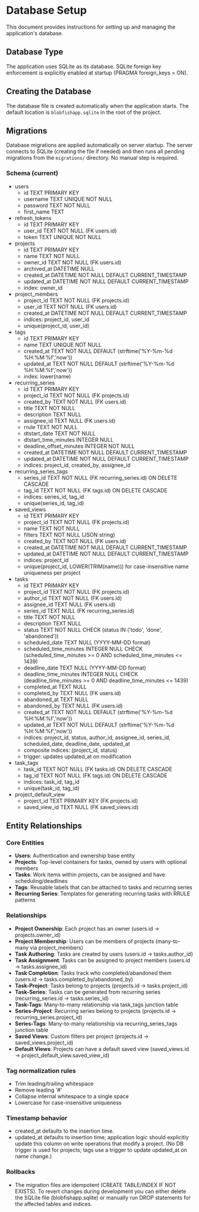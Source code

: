 # Database Setup

This document provides instructions for setting up and managing the application's database.

## Database Type

The application uses SQLite as its database. SQLite foreign key enforcement is explicitly enabled at startup (PRAGMA foreign_keys = ON).

## Creating the Database

The database file is created automatically when the application starts. The default location is `blobfishapp.sqlite` in the root of the project.

## Migrations

Database migrations are applied automatically on server startup. The server connects to SQLite (creating the file if needed) and then runs all pending migrations from the `migrations/` directory. No manual step is required.

### Schema (current)
- users
  - id TEXT PRIMARY KEY
  - username TEXT UNIQUE NOT NULL
  - password TEXT NOT NULL
  - first_name TEXT
- refresh_tokens
  - id TEXT PRIMARY KEY
  - user_id TEXT NOT NULL (FK users.id)
  - token TEXT UNIQUE NOT NULL
- projects
  - id TEXT PRIMARY KEY
  - name TEXT NOT NULL
  - owner_id TEXT NOT NULL (FK users.id)
  - archived_at DATETIME NULL
  - created_at DATETIME NOT NULL DEFAULT CURRENT_TIMESTAMP
  - updated_at DATETIME NOT NULL DEFAULT CURRENT_TIMESTAMP
  - index: owner_id
- project_members
  - project_id TEXT NOT NULL (FK projects.id)
  - user_id TEXT NOT NULL (FK users.id)
  - created_at DATETIME NOT NULL DEFAULT CURRENT_TIMESTAMP
  - indices: project_id, user_id
  - unique(project_id, user_id)
- tags
  - id TEXT PRIMARY KEY
  - name TEXT UNIQUE NOT NULL
  - created_at TEXT NOT NULL DEFAULT (strftime('%Y-%m-%d %H:%M:%f','now'))
  - updated_at TEXT NOT NULL DEFAULT (strftime('%Y-%m-%d %H:%M:%f','now'))
  - index: lower(name)
- recurring_series
  - id TEXT PRIMARY KEY
  - project_id TEXT NOT NULL (FK projects.id)
  - created_by TEXT NOT NULL (FK users.id)
  - title TEXT NOT NULL
  - description TEXT NULL
  - assignee_id TEXT NULL (FK users.id)
  - rrule TEXT NOT NULL
  - dtstart_date TEXT NOT NULL
  - dtstart_time_minutes INTEGER NULL
  - deadline_offset_minutes INTEGER NOT NULL
  - created_at DATETIME NOT NULL DEFAULT CURRENT_TIMESTAMP
  - updated_at DATETIME NOT NULL DEFAULT CURRENT_TIMESTAMP
  - indices: project_id, created_by, assignee_id
- recurring_series_tags
  - series_id TEXT NOT NULL (FK recurring_series.id) ON DELETE CASCADE
  - tag_id TEXT NOT NULL (FK tags.id) ON DELETE CASCADE
  - indices: series_id, tag_id
  - unique(series_id, tag_id)
- saved_views
  - id TEXT PRIMARY KEY
  - project_id TEXT NOT NULL (FK projects.id)
  - name TEXT NOT NULL
  - filters TEXT NOT NULL (JSON string)
  - created_by TEXT NOT NULL (FK users.id)
  - created_at DATETIME NOT NULL DEFAULT CURRENT_TIMESTAMP
  - updated_at DATETIME NOT NULL DEFAULT CURRENT_TIMESTAMP
  - indices: project_id
  - unique(project_id, LOWER(TRIM(name))) for case-insensitive name uniqueness per project
- tasks
  - id TEXT PRIMARY KEY
  - project_id TEXT NOT NULL (FK projects.id)
  - author_id TEXT NOT NULL (FK users.id)
  - assignee_id TEXT NULL (FK users.id)
  - series_id TEXT NULL (FK recurring_series.id)
  - title TEXT NOT NULL
  - description TEXT NULL
  - status TEXT NOT NULL CHECK (status IN ('todo', 'done', 'abandoned'))
  - scheduled_date TEXT NULL (YYYY-MM-DD format)
  - scheduled_time_minutes INTEGER NULL CHECK (scheduled_time_minutes >= 0 AND scheduled_time_minutes <= 1439)
  - deadline_date TEXT NULL (YYYY-MM-DD format)
  - deadline_time_minutes INTEGER NULL CHECK (deadline_time_minutes >= 0 AND deadline_time_minutes <= 1439)
  - completed_at TEXT NULL
  - completed_by TEXT NULL (FK users.id)
  - abandoned_at TEXT NULL
  - abandoned_by TEXT NULL (FK users.id)
  - created_at TEXT NOT NULL DEFAULT (strftime('%Y-%m-%d %H:%M:%f','now'))
  - updated_at TEXT NOT NULL DEFAULT (strftime('%Y-%m-%d %H:%M:%f','now'))
  - indices: project_id, status, author_id, assignee_id, series_id, scheduled_date, deadline_date, updated_at
  - composite indices: (project_id, status)
  - trigger: updates updated_at on modification
- task_tags
  - task_id TEXT NOT NULL (FK tasks.id) ON DELETE CASCADE
  - tag_id TEXT NOT NULL (FK tags.id) ON DELETE CASCADE
  - indices: task_id, tag_id
  - unique(task_id, tag_id)
- project_default_view
  - project_id TEXT PRIMARY KEY (FK projects.id)
  - saved_view_id TEXT NULL (FK saved_views.id)

## Entity Relationships

### Core Entities
- **Users**: Authentication and ownership base entity
- **Projects**: Top-level containers for tasks, owned by users with optional members
- **Tasks**: Work items within projects, can be assigned and have scheduling/deadlines
- **Tags**: Reusable labels that can be attached to tasks and recurring series
- **Recurring Series**: Templates for generating recurring tasks with RRULE patterns

### Relationships
- **Project Ownership**: Each project has an owner (users.id → projects.owner_id)
- **Project Membership**: Users can be members of projects (many-to-many via project_members)
- **Task Authoring**: Tasks are created by users (users.id → tasks.author_id)
- **Task Assignment**: Tasks can be assigned to project members (users.id → tasks.assignee_id)
- **Task Completion**: Tasks track who completed/abandoned them (users.id → tasks.completed_by/abandoned_by)
- **Task-Project**: Tasks belong to projects (projects.id → tasks.project_id)
- **Task-Series**: Tasks can be generated from recurring series (recurring_series.id → tasks.series_id)
- **Task-Tags**: Many-to-many relationship via task_tags junction table
- **Series-Project**: Recurring series belong to projects (projects.id → recurring_series.project_id)
- **Series-Tags**: Many-to-many relationship via recurring_series_tags junction table
- **Saved Views**: Custom filters per project (projects.id → saved_views.project_id)
- **Default Views**: Projects can have a default saved view (saved_views.id → project_default_view.saved_view_id)

### Tag normalization rules
- Trim leading/trailing whitespace
- Remove leading '#'
- Collapse internal whitespace to a single space
- Lowercase for case-insensitive uniqueness

### Timestamp behavior
- created_at defaults to the insertion time.
- updated_at defaults to insertion time; application logic should explicitly update this column on write operations that modify a project. (No DB trigger is used for projects; tags use a trigger to update updated_at on name change.)

### Rollbacks
- The migration files are idempotent (CREATE TABLE/INDEX IF NOT EXISTS). To revert changes during development you can either delete the SQLite file (blobfishapp.sqlite) or manually run DROP statements for the affected tables and indices.
